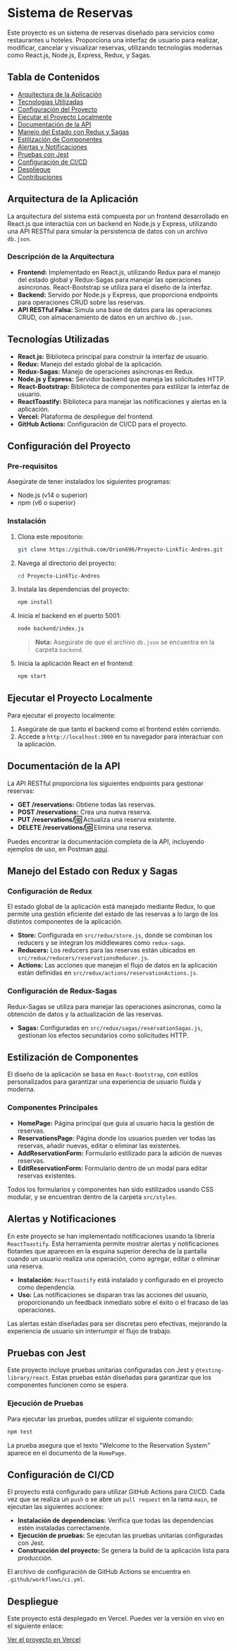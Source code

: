 # Sistema de Reservas

Este proyecto es un sistema de reservas diseñado para servicios como restaurantes u hoteles. Proporciona una interfaz de usuario para realizar, modificar, cancelar y visualizar reservas, utilizando tecnologías modernas como React.js, Node.js, Express, Redux, y Sagas.

## Tabla de Contenidos

- [Arquitectura de la Aplicación](#arquitectura-de-la-aplicación)
- [Tecnologías Utilizadas](#tecnologías-utilizadas)
- [Configuración del Proyecto](#configuración-del-proyecto)
- [Ejecutar el Proyecto Localmente](#ejecutar-el-proyecto-localmente)
- [Documentación de la API](#documentación-de-la-api)
- [Manejo del Estado con Redux y Sagas](#manejo-del-estado-con-redux-y-sagas)
- [Estilización de Componentes](#estilización-de-componentes)
- [Alertas y Notificaciones](#alertas-y-notificaciones)
- [Pruebas con Jest](#pruebas-con-jest)
- [Configuración de CI/CD](#configuración-de-cicd)
- [Despliegue](#despliegue)
- [Contribuciones](#contribuciones)

## Arquitectura de la Aplicación

La arquitectura del sistema está compuesta por un frontend desarrollado en React.js que interactúa con un backend en Node.js y Express, utilizando una API RESTful para simular la persistencia de datos con un archivo `db.json`.

### Descripción de la Arquitectura

- **Frontend:** Implementado en React.js, utilizando Redux para el manejo del estado global y Redux-Sagas para manejar las operaciones asíncronas. React-Bootstrap se utiliza para el diseño de la interfaz.
- **Backend:** Servido por Node.js y Express, que proporciona endpoints para operaciones CRUD sobre las reservas.
- **API RESTful Falsa:** Simula una base de datos para las operaciones CRUD, con almacenamiento de datos en un archivo `db.json`.

## Tecnologías Utilizadas

- **React.js:** Biblioteca principal para construir la interfaz de usuario.
- **Redux:** Manejo del estado global de la aplicación.
- **Redux-Sagas:** Manejo de operaciones asíncronas en Redux.
- **Node.js y Express:** Servidor backend que maneja las solicitudes HTTP.
- **React-Bootstrap:** Biblioteca de componentes para estilizar la interfaz de usuario.
- **ReactToastify:** Biblioteca para manejar las notificaciones y alertas en la aplicación.
- **Vercel:** Plataforma de despliegue del frontend.
- **GitHub Actions:** Configuración de CI/CD para el proyecto.

## Configuración del Proyecto

### Pre-requisitos

Asegúrate de tener instalados los siguientes programas:

- Node.js (v14 o superior)
- npm (v6 o superior)

### Instalación

1. Clona este repositorio:

   ```bash
   git clone https://github.com/Orion696/Proyecto-LinkTic-Andres.git
   ```

2. Navega al directorio del proyecto:

   ```bash
   cd Proyecto-LinkTic-Andres
   ```

3. Instala las dependencias del proyecto:

   ```bash
   npm install
   ```

4. Inicia el backend en el puerto 5001:

   ```bash
   node backend/index.js
   ```

   > **Nota:** Asegúrate de que el archivo `db.json` se encuentra en la carpeta `backend`.

5. Inicia la aplicación React en el frontend:

   ```bash
   npm start
   ```

## Ejecutar el Proyecto Localmente

Para ejecutar el proyecto localmente:

1. Asegúrate de que tanto el backend como el frontend estén corriendo.
2. Accede a `http://localhost:3000` en tu navegador para interactuar con la aplicación.

## Documentación de la API

La API RESTful proporciona los siguientes endpoints para gestionar reservas:

- **GET /reservations:** Obtiene todas las reservas.
- **POST /reservations:** Crea una nueva reserva.
- **PUT /reservations/:id:** Actualiza una reserva existente.
- **DELETE /reservations/:id:** Elimina una reserva.

Puedes encontrar la documentación completa de la API, incluyendo ejemplos de uso, en Postman [aquí](https://go.postman.co/workspace/311a1ac0-e1ed-48f4-8065-f7915a448b48/documentation/26741493-d3b87f71-f530-4240-b75f-b44b5bcc1edc?entity=request-06c5698c-9231-4b7a-b00d-a90c8523b373).

## Manejo del Estado con Redux y Sagas

### Configuración de Redux

El estado global de la aplicación está manejado mediante Redux, lo que permite una gestión eficiente del estado de las reservas a lo largo de los distintos componentes de la aplicación.

- **Store:** Configurada en `src/redux/store.js`, donde se combinan los reducers y se integran los middlewares como `redux-saga`.
- **Reducers:** Los reducers para las reservas están ubicados en `src/redux/reducers/reservationsReducer.js`.
- **Actions:** Las acciones que manejan el flujo de datos en la aplicación están definidas en `src/redux/actions/reservationActions.js`.

### Configuración de Redux-Sagas

Redux-Sagas se utiliza para manejar las operaciones asíncronas, como la obtención de datos y la actualización de las reservas.

- **Sagas:** Configuradas en `src/redux/sagas/reservationSagas.js`, gestionan los efectos secundarios como solicitudes HTTP.

## Estilización de Componentes

El diseño de la aplicación se basa en `React-Bootstrap`, con estilos personalizados para garantizar una experiencia de usuario fluida y moderna.

### Componentes Principales

- **HomePage:** Página principal que guía al usuario hacia la gestión de reservas.
- **ReservationsPage:** Página donde los usuarios pueden ver todas las reservas, añadir nuevas, editar o eliminar las existentes.
- **AddReservationForm:** Formulario estilizado para la adición de nuevas reservas.
- **EditReservationForm:** Formulario dentro de un modal para editar reservas existentes.

Todos los formularios y componentes han sido estilizados usando CSS modular, y se encuentran dentro de la carpeta `src/styles`.

## Alertas y Notificaciones

En este proyecto se han implementado notificaciones usando la librería `ReactToastify`. Esta herramienta permite mostrar alertas y notificaciones flotantes que aparecen en la esquina superior derecha de la pantalla cuando un usuario realiza una operación, como agregar, editar o eliminar una reserva.

- **Instalación:** `ReactToastify` está instalado y configurado en el proyecto como dependencia.
- **Uso:** Las notificaciones se disparan tras las acciones del usuario, proporcionando un feedback inmediato sobre el éxito o el fracaso de las operaciones.

Las alertas están diseñadas para ser discretas pero efectivas, mejorando la experiencia de usuario sin interrumpir el flujo de trabajo.

## Pruebas con Jest

Este proyecto incluye pruebas unitarias configuradas con Jest y `@testing-library/react`. Estas pruebas están diseñadas para garantizar que los componentes funcionen como se espera.

### Ejecución de Pruebas

Para ejecutar las pruebas, puedes utilizar el siguiente comando:

```bash
npm test
```

La prueba asegura que el texto "Welcome to the Reservation System" aparece en el documento de la `HomePage`.

## Configuración de CI/CD

El proyecto está configurado para utilizar GitHub Actions para CI/CD. Cada vez que se realiza un `push` o se abre un `pull request` en la rama `main`, se ejecutan las siguientes acciones:

- **Instalación de dependencias:** Verifica que todas las dependencias estén instaladas correctamente.
- **Ejecución de pruebas:** Se ejecutan las pruebas unitarias configuradas con Jest.
- **Construcción del proyecto:** Se genera la build de la aplicación lista para producción.

El archivo de configuración de GitHub Actions se encuentra en `.github/workflows/ci.yml`.

## Despliegue

Este proyecto está desplegado en Vercel. Puedes ver la versión en vivo en el siguiente enlace:

[Ver el proyecto en Vercel](https://proyecto-link-tic-andres.vercel.app/)